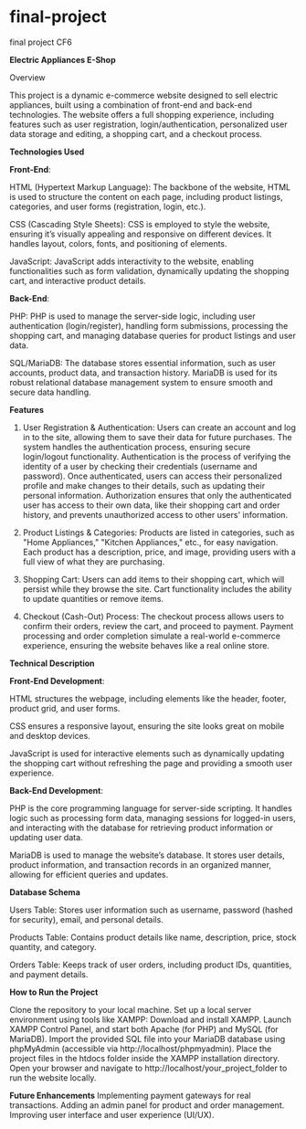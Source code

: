 # final-project
final project CF6


**Electric Appliances E-Shop**

Overview

This project is a dynamic e-commerce website designed to sell electric appliances, built using a combination of front-end and back-end technologies. The website offers a full shopping experience, including features such as user registration, login/authentication, personalized user data storage and editing, a shopping cart, and a checkout process.

**Technologies Used**

**Front-End**:

HTML (Hypertext Markup Language): The backbone of the website, HTML is used to structure the content on each page, including product listings, categories, and user forms (registration, login, etc.).

CSS (Cascading Style Sheets): CSS is employed to style the website, ensuring it’s visually appealing and responsive on different devices. It handles layout, colors, fonts, and positioning of elements.

JavaScript: JavaScript adds interactivity to the website, enabling functionalities such as form validation, dynamically updating the shopping cart, and interactive product details.

**Back-End**:

PHP: PHP is used to manage the server-side logic, including user authentication (login/register), handling form submissions, processing the shopping cart, and managing database queries for product listings and user data.

SQL/MariaDB: The database stores essential information, such as user accounts, product data, and transaction history. MariaDB is used for its robust relational database management system to ensure smooth and secure data handling.

**Features**

1. User Registration & Authentication:
Users can create an account and log in to the site, allowing them to save their data for future purchases.
The system handles the authentication process, ensuring secure login/logout functionality. Authentication is the process of verifying the identity of a user by checking their credentials (username and password).
Once authenticated, users can access their personalized profile and make changes to their details, such as updating their personal information.
Authorization ensures that only the authenticated user has access to their own data, like their shopping cart and order history, and prevents unauthorized access to other users' information.

2. Product Listings & Categories:
Products are listed in categories, such as "Home Appliances," "Kitchen Appliances," etc., for easy navigation.
Each product has a description, price, and image, providing users with a full view of what they are purchasing.

3. Shopping Cart:
Users can add items to their shopping cart, which will persist while they browse the site.
Cart functionality includes the ability to update quantities or remove items.

4. Checkout (Cash-Out) Process:
The checkout process allows users to confirm their orders, review the cart, and proceed to payment.
Payment processing and order completion simulate a real-world e-commerce experience, ensuring the website behaves like a real online store.

**Technical Description**

**Front-End Development**:

HTML structures the webpage, including elements like the header, footer, product grid, and user forms.

CSS ensures a responsive layout, ensuring the site looks great on mobile and desktop devices.

JavaScript is used for interactive elements such as dynamically updating the shopping cart without refreshing the page and providing a smooth user experience.

**Back-End Development**:

PHP is the core programming language for server-side scripting. It handles logic such as processing form data, managing sessions for logged-in users, and interacting with the database for retrieving product information or updating user data.

MariaDB is used to manage the website’s database. It stores user details, product information, and transaction records in an organized manner, allowing for efficient queries and updates.


**Database Schema**

Users Table: Stores user information such as username, password (hashed for security), email, and personal details.

Products Table: Contains product details like name, description, price, stock quantity, and category.

Orders Table: Keeps track of user orders, including product IDs, quantities, and payment details.


**How to Run the Project**

Clone the repository to your local machine.
Set up a local server environment using tools like XAMPP:
Download and install XAMPP.
Launch XAMPP Control Panel, and start both Apache (for PHP) and MySQL (for MariaDB).
Import the provided SQL file into your MariaDB database using phpMyAdmin (accessible via http://localhost/phpmyadmin).
Place the project files in the htdocs folder inside the XAMPP installation directory.
Open your browser and navigate to http://localhost/your_project_folder to run the website locally.


**Future Enhancements**
Implementing payment gateways for real transactions.
Adding an admin panel for product and order management.
Improving user interface and user experience (UI/UX).
